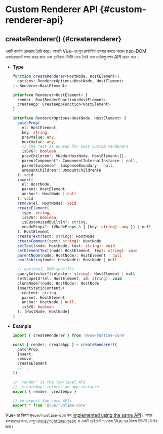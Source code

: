 # Custom Renderer API {#custom-renderer-api}

## createRenderer() {#createrenderer}

একটি কাস্টম রেন্ডারার তৈরি করে। আপনি  Vue-এর মূল রানটাইম ব্যবহার করতে পারেন non-DOM এনভারনমেন্ট লক্ষ্য করার জন্য এবং প্ল্যাটফর্ম-নির্দিষ্ট নোড তৈরি এবং ম্যানিপুলেশন API প্রদান করে ।

- **Type**

  ```ts
  function createRenderer<HostNode, HostElement>(
    options: RendererOptions<HostNode, HostElement>
  ): Renderer<HostElement>

  interface Renderer<HostElement> {
    render: RootRenderFunction<HostElement>
    createApp: CreateAppFunction<HostElement>
  }

  interface RendererOptions<HostNode, HostElement> {
    patchProp(
      el: HostElement,
      key: string,
      prevValue: any,
      nextValue: any,
      // the rest is unused for most custom renderers
      isSVG?: boolean,
      prevChildren?: VNode<HostNode, HostElement>[],
      parentComponent?: ComponentInternalInstance | null,
      parentSuspense?: SuspenseBoundary | null,
      unmountChildren?: UnmountChildrenFn
    ): void
    insert(
      el: HostNode,
      parent: HostElement,
      anchor?: HostNode | null
    ): void
    remove(el: HostNode): void
    createElement(
      type: string,
      isSVG?: boolean,
      isCustomizedBuiltIn?: string,
      vnodeProps?: (VNodeProps & { [key: string]: any }) | null
    ): HostElement
    createText(text: string): HostNode
    createComment(text: string): HostNode
    setText(node: HostNode, text: string): void
    setElementText(node: HostElement, text: string): void
    parentNode(node: HostNode): HostElement | null
    nextSibling(node: HostNode): HostNode | null

    // optional, DOM-specific
    querySelector?(selector: string): HostElement | null
    setScopeId?(el: HostElement, id: string): void
    cloneNode?(node: HostNode): HostNode
    insertStaticContent?(
      content: string,
      parent: HostElement,
      anchor: HostNode | null,
      isSVG: boolean
    ): [HostNode, HostNode]
  }
  ```

- **Example**

  ```js
  import { createRenderer } from '@vue/runtime-core'

  const { render, createApp } = createRenderer({
    patchProp,
    insert,
    remove,
    createElement
    // ...
  })

  // `render` is the low-level API
  // `createApp` returns an app instance
  export { render, createApp }

  // re-export Vue core APIs
  export * from '@vue/runtime-core'
  ```

Vue-এর নিজস্ব `@vue/runtime-dom` হল [implemented using the same API](https://github.com/vuejs/core/blob/main/packages/runtime-dom/src/index.ts)। সহজ বাস্তবায়নের জন্য, দেখুন [`@vue/runtime-test`](https://github.com/vuejs/core/blob/main/packages/runtime-test/src/index.ts) যা একটি প্রাইভেট প্যাকেজ Vue এর নিজস্ব ইউনিট টেস্টের জন্য।
